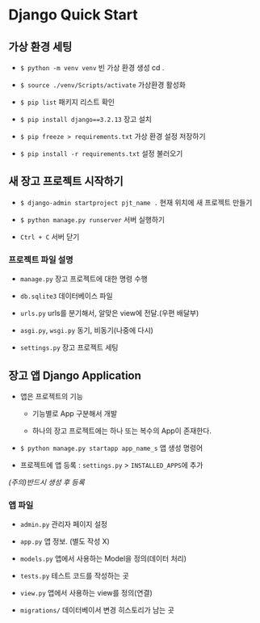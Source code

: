 # Django Quick Start

## 가상 환경 세팅

- `$ python -m venv venv` 빈 가상 환경 생성
cd .
- `$ source ./venv/Scripts/activate` 가상환경 활성화

- `$ pip list` 패키지 리스트 확인

- `$ pip install django==3.2.13` 장고 설치

- `$ pip freeze > requirements.txt` 가상 환경 설정 저장하기

- `$ pip install -r requirements.txt` 설정 불러오기

## 새 장고 프로젝트 시작하기

- `$ django-admin startproject pjt_name .` 현재 위치에 새 프로젝트 만들기

- `$ python manage.py runserver` 서버 실행하기

- `Ctrl + C` 서버 닫기

### 프로젝트 파일 설명

- `manage.py` 장고 프로젝트에 대한 명령 수행

- `db.sqlite3` 데이터베이스 파일

- `urls.py` urls를 분기해서, 알맞은 view에 전달.(우편 배달부)

- `asgi.py`, `wsgi.py` 동기, 비동기(나중에 다시)

- `settings.py` 장고 프로젝트 세팅

## 장고 앱 Django Application

- 앱은 프로젝트의 기능

    - 기능별로 App 구분해서 개발

    - 하나의 장고 프로젝트에는 하나 또는 복수의 App이 존재한다.

- `$ python manage.py startapp app_name_s` 앱 생성 명령어

- 프로젝트에 앱 등록 : `settings.py` > `INSTALLED_APPS`에 추가

*(주의)반드시 생성 후 등록*

### 앱 파일

- `admin.py` 관리자 페이지 설정

- `app.py` 앱 정보. (별도 작성 X)

- `models.py` 앱에서 사용하는 Model을 정의(데이터 처리)

- `tests.py` 테스트 코드를 작성하는 곳

- `view.py` 앱에서 사용하는 view를 정의(연결)

- `migrations/` 데이터베이서 변경 히스토리가 남는 곳